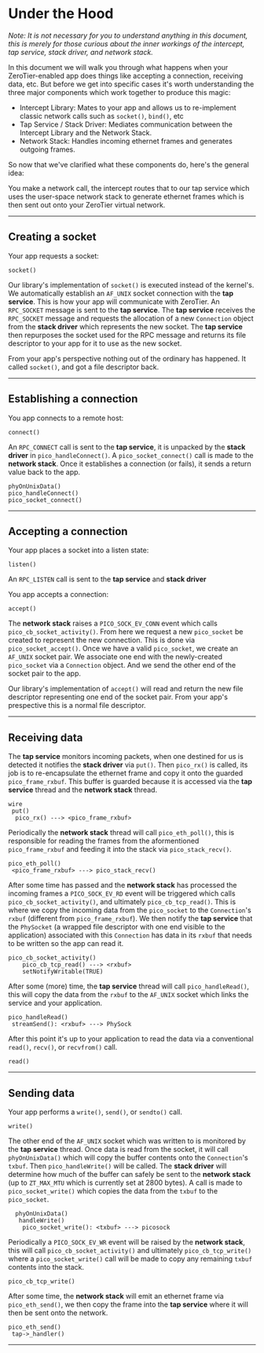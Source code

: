 Under the Hood
======

*Note: It is not necessary for you to understand anything in this document, this is merely for those curious about the inner workings of the intercept, tap service, stack driver, and network stack.*

In this document we will walk you through what happens when your ZeroTier-enabled app does things like accepting a connection, receiving data, etc. But before we get into specific cases it's worth understanding the three major components which work together to produce this magic: 

 - Intercept Library: Mates to your app and allows us to re-implement classic network calls such as `socket()`, `bind()`, etc
 - Tap Service / Stack Driver: Mediates communication between the Intercept Library and the Network Stack. 
 - Network Stack: Handles incoming ethernet frames and generates outgoing frames.

So now that we've clarified what these components do, here's the general idea:

You make a network call, the intercept routes that to our tap service which uses the user-space network stack to generate ethernet frames which is then sent out onto your ZeroTier virtual network.

***






## Creating a socket

Your app requests a socket:

```
socket()
```

Our library's implementation of `socket()` is executed instead of the kernel's. We automatically establish an `AF_UNIX` socket connection with the **tap service**. This is how your app will communicate with ZeroTier. An `RPC_SOCKET` message is sent to the **tap service**. The **tap service** receives the `RPC_SOCKET` message and requests the allocation of a new `Connection` object from the **stack driver** which represents the new socket. The **tap service** then repurposes the socket used for the RPC message and returns its file descriptor to your app for it to use as the new socket.

From your app's perspective nothing out of the ordinary has happened. It called `socket()`, and got a file descriptor back.
***









## Establishing a connection

You app connects to a remote host:

```
connect()
```

An `RPC_CONNECT` call is sent to the **tap service**, it is unpacked by the **stack driver** in `pico_handleConnect()`. A `pico_socket_connect()` call is made to the **network stack**. Once it establishes a connection (or fails), it sends a return value back to the app.

```
phyOnUnixData()
pico_handleConnect()
pico_socket_connect()
```
***








## Accepting a connection

Your app places a socket into a listen state:

```
listen()
```
An `RPC_LISTEN` call is sent to the **tap service** and **stack driver**

You app accepts a connection:

```
accept()
```

The **network stack** raises a `PICO_SOCK_EV_CONN` event which calls `pico_cb_socket_activity()`. From here we request a new `pico_socket` be created to represent the new connection. This is done via `pico_socket_accept()`. Once we have a valid `pico_socket`, we create an `AF_UNIX` socket pair. We associate one end with the newly-created `pico_socket` via a `Connection` object. And we send the other end of the socket pair to the app.

Our library's implementation of `accept()` will read and return the new file descriptor representing one end of the socket pair. From your app's prespective this is a normal file descriptor.
***








## Receiving data

The **tap service** monitors incoming packets, when one destined for us is detected it notifies the **stack driver** via `put()`. Then `pico_rx()` is called, its job is to re-encapsulate the ethernet frame and copy it onto the guarded `pico_frame_rxbuf`. This buffer is guarded because it is accessed via the **tap service** thread and the **network stack** thread.

```
wire
 put()
  pico_rx() ---> <pico_frame_rxbuf>
```

Periodically the **network stack** thread will call `pico_eth_poll()`, this is responsible for reading the frames from the aformentioned `pico_frame_rxbuf` and feeding it into the stack via `pico_stack_recv()`.

```
pico_eth_poll()
 <pico_frame_rxbuf> ---> pico_stack_recv()
```

After some time has passed and the **network stack** has processed the incoming frames a `PICO_SOCK_EV_RD` event will be triggered which calls `pico_cb_socket_activity()`, and ultimately `pico_cb_tcp_read()`. This is where we copy the incoming data from the `pico_socket` to the `Connection`'s `rxbuf` (different from `pico_frame_rxbuf`). We then notify the **tap service** that the `PhySocket` (a wrapped file descriptor with one end visible to the application) associated with this `Connection` has data in its `rxbuf` that needs to be written so the app can read it.

```  
pico_cb_socket_activity()
    pico_cb_tcp_read() ---> <rxbuf>
    setNotifyWritable(TRUE)
```

After some (more) time, the **tap service** thread will call `pico_handleRead()`, this will copy the data from the `rxbuf` to the `AF_UNIX` socket which links the service and your application. 

```
pico_handleRead()
 streamSend(): <rxbuf> ---> PhySock
```

After this point it's up to your application to read the data via a conventional `read()`, `recv()`, or `recvfrom()` call.

```
read()
```
***







## Sending data

Your app performs a `write()`, `send()`, or `sendto()` call.

```
write()
```

The other end of the `AF_UNIX` socket which was written to is monitored by the **tap service** thread. Once data is read from the socket, it will call `phyOnUnixData()` which will copy the buffer contents onto the `Connection`'s `txbuf`. Then `pico_handleWrite()` will be called. The **stack driver** will determine how much of the buffer can safely be sent to the **network stack** (up to `ZT_MAX_MTU` which is currently set at 2800 bytes). A call is made to `pico_socket_write()` which copies the data from the `txbuf` to the `pico_socket`.

```
  phyOnUnixData()
   handleWrite() 
    pico_socket_write(): <txbuf> ---> picosock
```

Periodically a `PICO_SOCK_EV_WR` event will be raised by the **network stack**, this will call `pico_cb_socket_activity()` and ultimately `pico_cb_tcp_write()` where a `pico_socket_write()` call will be made to copy any remaining `txbuf` contents into the stack.

```
pico_cb_tcp_write()
```

After some time, the **network stack** will emit an ethernet frame via `pico_eth_send()`, we then copy the frame into the **tap service** where it will then be sent onto the network.

```
pico_eth_send()
 tap->_handler()
```
***

